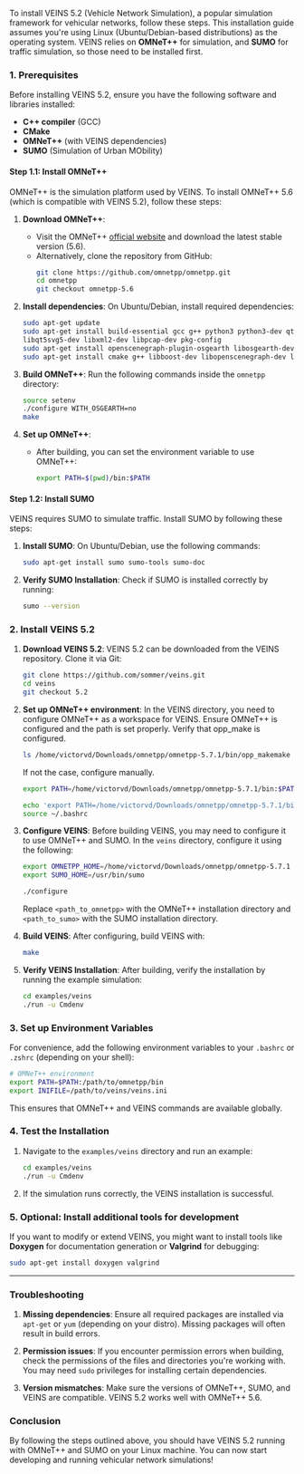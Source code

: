 To install VEINS 5.2 (Vehicle Network Simulation), a popular simulation framework for vehicular networks, follow these steps. This installation guide assumes you're using Linux (Ubuntu/Debian-based distributions) as the operating system. VEINS relies on **OMNeT++** for simulation, and **SUMO** for traffic simulation, so those need to be installed first.

### 1. **Prerequisites**

Before installing VEINS 5.2, ensure you have the following software and libraries installed:

- **C++ compiler** (GCC)
- **CMake**
- **OMNeT++** (with VEINS dependencies)
- **SUMO** (Simulation of Urban MObility)

#### Step 1.1: Install OMNeT++

OMNeT++ is the simulation platform used by VEINS. To install OMNeT++ 5.6 (which is compatible with VEINS 5.2), follow these steps:

1. **Download OMNeT++**:
   - Visit the OMNeT++ [official website](https://github.com/omnetpp/omnetpp/releases/download/omnetpp-5.7.1/omnetpp-5.7.1-src-linux.tgz) and download the latest stable version (5.6).
   - Alternatively, clone the repository from GitHub:
     ```bash
     git clone https://github.com/omnetpp/omnetpp.git
     cd omnetpp
     git checkout omnetpp-5.6
     ```

2. **Install dependencies**:
   On Ubuntu/Debian, install required dependencies:
   ```bash
   sudo apt-get update
   sudo apt-get install build-essential gcc g++ python3 python3-dev qt5-qmake qtbase5-dev qtchooser qtbase5-dev-tools \
   libqt5svg5-dev libxml2-dev libpcap-dev pkg-config
   sudo apt-get install openscenegraph-plugin-osgearth libosgearth-dev
   sudo apt-get install cmake g++ libboost-dev libopenscenegraph-dev libxml2-dev
   ```

4. **Build OMNeT++**:
   Run the following commands inside the `omnetpp` directory:
   ```bash
   source setenv
   ./configure WITH_OSGEARTH=no
   make
   ```

5. **Set up OMNeT++**:
   - After building, you can set the environment variable to use OMNeT++:
     ```bash
     export PATH=$(pwd)/bin:$PATH
     ```

#### Step 1.2: Install SUMO

VEINS requires SUMO to simulate traffic. Install SUMO by following these steps:

1. **Install SUMO**:
   On Ubuntu/Debian, use the following commands:
   ```bash
   sudo apt-get install sumo sumo-tools sumo-doc
   ```

2. **Verify SUMO Installation**:
   Check if SUMO is installed correctly by running:
   ```bash
   sumo --version
   ```

### 2. **Install VEINS 5.2**

1. **Download VEINS 5.2**:
   VEINS 5.2 can be downloaded from the VEINS repository. Clone it via Git:
   ```bash
   git clone https://github.com/sommer/veins.git
   cd veins
   git checkout 5.2
   ```

2. **Set up OMNeT++ environment**:
   In the VEINS directory, you need to configure OMNeT++ as a workspace for VEINS. Ensure OMNeT++ is configured and the path is set properly. Verify that opp_make is configured.

   ```bash
   ls /home/victorvd/Downloads/omnetpp/omnetpp-5.7.1/bin/opp_makemake
   ```
   If not the case, configure manually.

    ```bash
    export PATH=/home/victorvd/Downloads/omnetpp/omnetpp-5.7.1/bin:$PATH

    echo 'export PATH=/home/victorvd/Downloads/omnetpp/omnetpp-5.7.1/bin:$PATH' >> ~/.bashrc
    source ~/.bashrc
   ```

4. **Configure VEINS**:
   Before building VEINS, you may need to configure it to use OMNeT++ and SUMO. In the `veins` directory, configure it using the following:
   ```bash
   export OMNETPP_HOME=/home/victorvd/Downloads/omnetpp/omnetpp-5.7.1
   export SUMO_HOME=/usr/bin/sumo

   ./configure
   ```

   Replace `<path_to_omnetpp>` with the OMNeT++ installation directory and `<path_to_sumo>` with the SUMO installation directory.

5. **Build VEINS**:
   After configuring, build VEINS with:
   ```bash
   make
   ```

6. **Verify VEINS Installation**:
   After building, verify the installation by running the example simulation:
   ```bash
   cd examples/veins
   ./run -u Cmdenv
   ```

### 3. **Set up Environment Variables**

For convenience, add the following environment variables to your `.bashrc` or `.zshrc` (depending on your shell):

```bash
# OMNeT++ environment
export PATH=$PATH:/path/to/omnetpp/bin
export INIFILE=/path/to/veins/veins.ini
```

This ensures that OMNeT++ and VEINS commands are available globally.

### 4. **Test the Installation**

1. Navigate to the `examples/veins` directory and run an example:
   ```bash
   cd examples/veins
   ./run -u Cmdenv
   ```

2. If the simulation runs correctly, the VEINS installation is successful.

### 5. **Optional: Install additional tools for development**

If you want to modify or extend VEINS, you might want to install tools like **Doxygen** for documentation generation or **Valgrind** for debugging:

```bash
sudo apt-get install doxygen valgrind
```

---

### Troubleshooting

1. **Missing dependencies**:
   Ensure all required packages are installed via `apt-get` or `yum` (depending on your distro). Missing packages will often result in build errors.

2. **Permission issues**:
   If you encounter permission errors when building, check the permissions of the files and directories you're working with. You may need `sudo` privileges for installing certain dependencies.

3. **Version mismatches**:
   Make sure the versions of OMNeT++, SUMO, and VEINS are compatible. VEINS 5.2 works well with OMNeT++ 5.6.

### Conclusion

By following the steps outlined above, you should have VEINS 5.2 running with OMNeT++ and SUMO on your Linux machine. You can now start developing and running vehicular network simulations!
